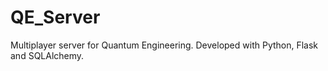 QE_Server
===============
Multiplayer server for Quantum Engineering.
Developed with Python, Flask and SQLAlchemy.
